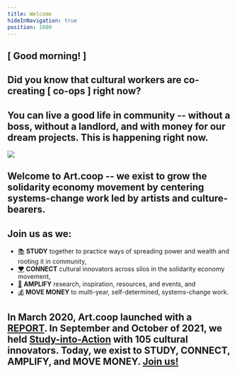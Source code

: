 ```yaml
---
title: Welcome
hideInNavigation: true
position: 1000
---
```


## [ Good morning! ]

## Did you know that cultural workers are co-creating [ co-ops ] right now?

## You can live a good life in community -- without a boss, without a landlord, and with money for our dream projects. This is happening right now.

![](/assets/images/hero.png)

## Welcome to Art.coop -- we exist to grow the solidarity economy movement by centering systems-change work led by artists and culture-bearers.

## Join us as we:

- [📚](#) **STUDY** together to practice ways of spreading power and wealth and rooting it in community,
- [♥️](#connect) **CONNECT** cultural innovators across silos in the solidarity economy movement,
- [📣](#amplify) **AMPLIFY** research, inspiration, resources, and events, and
- [💰](#movemoney) **MOVE MONEY** to multi-year, self-determined, systems-change work.

## In March 2020, Art.coop launched with a [REPORT](http://art.coop/report). In September and October of 2021, we held [Study-into-Action](http://art.coop/#study) with 105 cultural innovators. Today, we exist to STUDY, CONNECT, AMPLIFY, and MOVE MONEY. [Join us!](http://art.coop/#connect)
